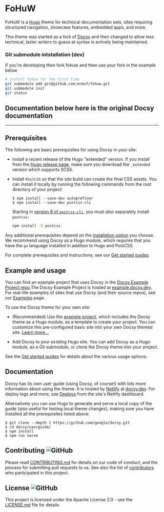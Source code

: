 # FoHuW

FoHuW is a [Hugo](https://gohugo.io) theme for technical documentation sets,
sites requiring structured navigation, showcase features, embedded apps, and
more.

This theme was started as a fork of [Docsy] and then changed to allow less
technical, lazier writers to guess at syntax is actively being maintained.

### Git submodule intstallation (dev)

If you're developing then fork fohuw and then use your fork in the example below

```bash
# install fohuw for the first time
git submodule add git@github.com:mrmxf/fohuw.git
git submodule init
git status
```

## Documentation below here is the original Docsy documentation

_ _ _

## Prerequisites

The following are basic prerequisites for using Docsy in your site:

- Install a recent release of the Hugo "extended" version. If you install from
  the [Hugo release page](https://github.com/gohugoio/hugo/releases), make sure
  you download the `_extended` version which supports SCSS.

- Install `PostCSS` so that the site build can create the final CSS assets. You
  can install it locally by running the following commands from the root
  directory of your project:

  ```console
  $ npm install --save-dev autoprefixer
  $ npm install --save-dev postcss-cli
  ```

  Starting in [version 8 of `postcss-cli`](https://github.com/postcss/postcss-cli/blob/master/CHANGELOG.md),
  you must also separately install `postcss`:

  ```bash
  npm install -D postcss
  ```

Any additional prerequisites depend on the [installation option](https://www.FoHuW.dev/docs/get-started/#installation-options)
you choose. We recommend using Docsy as a Hugo module, which requires that
you have the `go` language installed in addition to Hugo and PostCSS.

For complete prerequisites and instructions, see our [Get started guides](https://www.docsy.dev/docs/get-started/).

## Example and usage

You can find an example project that uses Docsy in the [Docsy Example Project
repo](https://github.com/google/docsy-example).The Docsy Example Project is
hosted at [example.docsy.dev](https://example.docsy.dev). For
real-life examples of sites that use Docsy (and their source repos), see our
[Examples](https://www.docsy.dev/docs/examples/) page.

To use the Docsy theme for your own site:

- (Recommended) Use the [example
  project](https://github.com/google/docsy-example), which includes the Docsy
  theme as a Hugo module, as a template to create your project. You can customize
  this pre-configured basic site into your own Docsy themed site. [Learn
  more...](https://github.com/google/docsy-example)

- Add Docsy to your existing Hugo site. You can
  add Docsy as a Hugo module, as a Git submodule, or clone the Docsy theme into your
  project.

See the [Get started guides](https://www.docsy.dev/docs/get-started/)
for details about the various usage options.

## Documentation

Docsy has its own user guide (using Docsy, of course!) with lots more
information about using the theme. It is hosted by [Netlify][] at
[docsy.dev](https://docsy.dev). For deploy logs and more, see [Deploys][] from
the site's Netlify dashboard.

Alternatively you can use Hugo to generate and serve a local copy of the guide
(also useful for testing local theme changes), making sure you have installed
all the prerequisites listed above:

```console
$ git clone --depth 1 https://github.com/google/docsy.git
$ cd docsy/userguide/
$ npm install
$ npm run serve
```

## Contributing ![GitHub](https://img.shields.io/github/contributors/google/docsy)

Please read
[CONTRIBUTING.md](https://github.com/google/docsy/blob/main/CONTRIBUTING.md)
for details on our code of conduct, and the process for submitting pull requests
to us. See also the list of
[contributors](https://github.com/google/docsy/graphs/contributors) who
participated in this project.

## License ![GitHub](https://img.shields.io/github/license/google/docsy)

This project is licensed under the Apache License 2.0 - see the
[LICENSE.md](https://github.com/google/docsy/blob/main/LICENSE) file for
details

[Docsy]:   https://docsy.dev
[Deploys]: https://app.netlify.com/sites/docsydocs/deploys
[Netlify]: https://netlify.com
